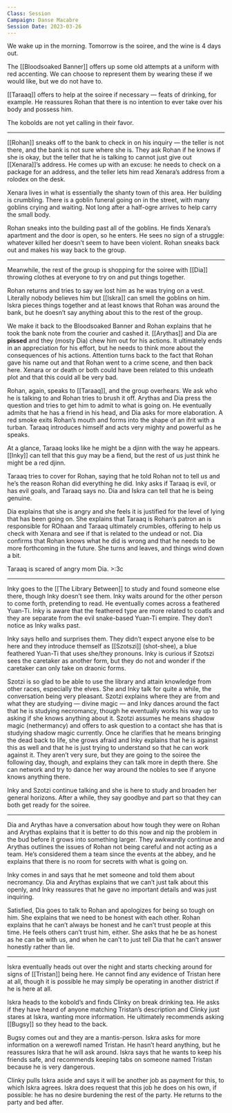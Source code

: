 ```yaml
---
Class: Session
Campaign: Danse Macabre
Session Date: 2023-03-26
---
```

We wake up in the morning. Tomorrow is the soiree, and the wine is 4 days out.

The [[Bloodsoaked Banner]] offers up some old attempts at a uniform with red accenting. We can choose to represent them by wearing these if we would like, but we do not have to.

[[Taraaq]] offers to help at the soiree if necessary — feats of drinking, for example. He reassures Rohan that there is no intention to ever take over his body and possess him.

The kobolds are not yet calling in their favor.

---

[[Rohan]] sneaks off to the bank to check in on his inquiry — the teller is not there, and the bank is not sure where she is. They ask Rohan if he knows if she is okay, but the teller that he is talking to cannot just give out [[Xenara]]’s address. He comes up with an excuse: he needs to check on a package for an address, and the teller lets him read Xenara’s address from a rolodex on the desk.

Xenara lives in what is essentially the shanty town of this area. Her building is crumbling. There is a goblin funeral going on in the street, with many goblins crying and waiting. Not long after a half-ogre arrives to help carry the small body.

Rohan sneaks into the building past all of the goblins. He finds Xenara’s apartment and the door is open, so he enters. He sees no sign of a struggle: whatever killed her doesn’t seem to have been violent. Rohan sneaks back out and makes his way back to the group.

---

Meanwhile, the rest of the group is shopping for the soiree with [[Dia]] throwing clothes at everyone to try on and put things together.

Rohan returns and tries to say we lost him as he was trying on a vest. Literally nobody believes him but [[Iskra]] can smell the goblins on him. Iskra pieces things together and at least knows that Rohan was around the bank, but he doesn’t say anything about this to the rest of the group.

We make it back to the Bloodsoaked Banner and Rohan explains that he took the bank note from the courier and cashed it. [[Arythas]] and Dia are **pissed** and they (mosty Dia) chew him out for his actions. It ultimately ends in an appreciation for his effort, but he needs to think more about the consequences of his actions. Attention turns back to the fact that Rohan gave his name out and that Rohan went to a crime scene, and then back here. Xenara or or death or both could have been related to this undeath plot and that this could all be very bad.

Rohan, again, speaks to [[Taraaq]], and the group overhears. We ask who he is talking to and Rohan tries to brush it off. Arythas and Dia press the question and tries to get him to admit to what is going on. He eventually admits that he has a friend in his head, and Dia asks for more elaboration. A red smoke exits Rohan’s mouth and forms into the shape of an ifrit with a turban. Taraaq introduces himself and acts very mighty and powerful as he speaks.

At a glance, Taraaq looks like he might be a djinn with the way he appears. [[Inky]] can tell that this guy may be a fiend, but the rest of us just think he might be a red djinn.

Taraaq tries to cover for Rohan, saying that he told Rohan not to tell us and he’s the reason Rohan did everything he did. Inky asks if Taraaq is evil, or has evil goals, and Taraaq says no. Dia and Iskra can tell that he is being genuine.

Dia explains that she is angry and she feels it is justified for the level of lying that has been going on. She explains that Taraaq is Rohan’s patron an is responsible for ROhaan and Taraaq ultimately crumbles, offering to help us check with Xenara and see if that is related to the undead or not. Dia confirms that Rohan knows what he did is wrong and that he needs to be more forthcoming in the future. She turns and leaves, and things wind down a bit.

Taraaq is scared of angry mom Dia. >:3c

---

Inky goes to the [[The Library Between]] to study and found someone else there, though Inky doesn’t see them. Inky waits around for the other person to come forth, pretending to read. He eventually comes across a feathered Yuan-Ti. Inky is aware that the feathered type are more related to coatls and they are separate from the evil snake-based Yuan-Ti empire. They don’t notice as Inky walks past.

Inky says hello and surprises them. They didn’t expect anyone else to be here and they introduce themself as [[Szotszi]] (shot-shee), a blue feathered Yuan-Ti that uses she/they pronouns. Inky is curious if Szotszi sees the caretaker as another form, but they do not and wonder if the caretaker can only take on draonic forms.

Szotzi is so glad to be able to use the library and attain knowledge from other races, especially the elves. She and Inky talk for quite a while, the conversation being very pleasant. Szotzi explains where they are from and what they are studying — divine magic — and Inky dances around the fact that he is studying necromancy, though he eventually works his way up to asking if she knows anything about it. Szotzi assumes he means shadow magic (nethermancy) and offers to ask question to a contact she has that is studying shadow magic currently. Once he clarifies that he means bringing the dead back to life, she grows afraid and Inky explains that he is against this as well and that he is just trying to understand so that he can work against it. They aren’t very sure, but they are going to the soiree the following day, though, and explains they can talk more in depth there. She can network and try to dance her way around the nobles to see if anyone knows anything there.

Inky and Szotzi continue talking and she is here to study and broaden her general horizons. After a while, they say goodbye and part so that they can both get ready for the soiree.

---

Dia and Arythas have a conversation about how tough they were on Rohan and Arythas explains that it is better to do this now and nip the problem in the bud before it grows into something larger. They awkwardly continue and Arythas outlines the issues of Rohan not being careful and not acting as a team. He’s considered them a team since the events at the abbey, and he explains that there is no room for secrets with what is going on.

Inky comes in and says that he met someone and told them about necromancy. Dia and Arythas explains that we can’t just talk about this openly, and Inky reassures that he gave no important details and was just inquiring.

Satisfied, Dia goes to talk to Rohan and apologizes for being so tough on him. She explains that we need to be honest with each other. Rohan explains that he can’t always be honest and he can’t trust people at this time. He feels others can’t trust him, either. She asks that he be as honest as he can be with us, and when he can’t to just tell Dia that he can’t answer honestly rather than lie.

---

Iskra eventually heads out over the night and starts checking around for signs of [[Tristan]] being here. He cannot find any evidence of Tristan here at all, though it is possible he may simply be operating in another district if he is here at all.

Iskra heads to the kobold’s and finds Clinky on break drinking tea. He asks if they have heard of anyone matching Tristan’s description and Clinky just stares at Iskra, wanting more information. He ultimately recommends asking [[Bugsy]] so they head to the back.

Bugsy comes out and they are a mantis-person. Iskra asks for more information on a werewofl named Tristan. He hasn’t heard anything, but he reassures Iskra that he will ask around. Iskra says that he wants to keep his friends safe, and recommends keeping tabs on someone named Tristan because he is very dangerous.

Clinky pulls Iskra aside and says it will be another job as payment for this, to which Iskra agrees. Iskra does request that this job he does on his own, if possible: he has no desire burdening the rest of the party. He returns to the party and bed after.